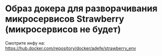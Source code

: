 # Образ докера для разворачивания микросервисов Strawberry (микросервисов не будет)

Смотрите инфу на: https://hub.docker.com/repository/docker/adefe/strawberry_env
